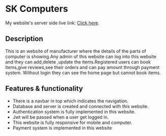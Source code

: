 # SK Computers

My website's server side live link: [Click here](https://rocky-reaches-51313.herokuapp.com/).

## Description
This is an website of manufacturer where the details of the parts of computer is showing.Any admin of this website can log  into this website and they can add,delete ,update the items.Registered users can book items,give reviews,see their orders and can pay amount through payment system. Without login they can see the home page but cannot book items.

## Features & functionality
* There is a navbar in top which indicates the navigation.
* Database and server is created and connected with this website.
* Authentication system is fully implemented in this website.
* Jwt will be passed when a user get logged in.
* This website is fully responsive for mobile and computer. 
* Payment system is implemented in this website